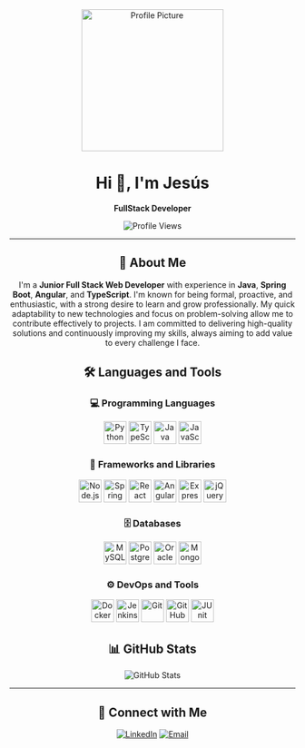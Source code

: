 <div align="center">
  <img src="https://jesuslopezgomezportfolio.vercel.app/assets/imgJesus.jpg" alt="Profile Picture" width="250" height="250">
  
  # Hi 👋, I'm Jesús
  **FullStack Developer**
  
  <img src="https://komarev.com/ghpvc/?username=JesusLopezGomez&color=blue" alt="Profile Views" />
  
  ---
  
  ## 🌟 About Me
  I'm a **Junior Full Stack Web Developer** with experience in **Java**, **Spring Boot**, **Angular**, and **TypeScript**. I'm known for being formal, proactive, and enthusiastic, with a strong desire to learn and grow professionally. My quick adaptability to new technologies and focus on problem-solving allow me to contribute effectively to projects. I am committed to delivering high-quality solutions and continuously improving my skills, always aiming to add value to every challenge I face.

  ## 🛠️ Languages and Tools

  ### 💻 Programming Languages
  <div>
    <img src="https://cdn.jsdelivr.net/gh/devicons/devicon/icons/python/python-original.svg" alt="Python" width="40" height="40"/>
    <img src="https://cdn.jsdelivr.net/gh/devicons/devicon/icons/typescript/typescript-original.svg" alt="TypeScript" width="40" height="40"/>
    <img src="https://cdn.jsdelivr.net/gh/devicons/devicon/icons/java/java-original.svg" alt="Java" width="40" height="40"/>
    <img src="https://cdn.jsdelivr.net/gh/devicons/devicon/icons/javascript/javascript-original.svg" alt="JavaScript" width="40" height="40"/>
  </div>

  ### 🧰 Frameworks and Libraries
  <div>
    <img src="https://cdn.jsdelivr.net/gh/devicons/devicon/icons/nodejs/nodejs-original.svg" alt="Node.js" width="40" height="40"/>
    <img src="https://cdn.jsdelivr.net/gh/devicons/devicon/icons/spring/spring-original.svg" alt="Spring Boot" width="40" height="40"/>
    <img src="https://cdn.jsdelivr.net/gh/devicons/devicon/icons/react/react-original.svg" alt="React" width="40" height="40"/>
    <img src="https://cdn.jsdelivr.net/gh/devicons/devicon/icons/angularjs/angularjs-original.svg" alt="Angular" width="40" height="40"/>
    <img src="https://cdn.jsdelivr.net/gh/devicons/devicon/icons/express/express-original.svg" alt="Express.js" width="40" height="40"/>
    <img src="https://cdn.jsdelivr.net/gh/devicons/devicon/icons/jquery/jquery-original.svg" alt="jQuery" width="40" height="40"/>
  </div>

  ### 🗄️ Databases
  <div>
    <img src="https://cdn.jsdelivr.net/gh/devicons/devicon/icons/mysql/mysql-original.svg" alt="MySQL" width="40" height="40"/>
    <img src="https://cdn.jsdelivr.net/gh/devicons/devicon/icons/postgresql/postgresql-original.svg" alt="PostgreSQL" width="40" height="40"/>
    <img src="https://cdn.jsdelivr.net/gh/devicons/devicon/icons/oracle/oracle-original.svg" alt="Oracle" width="40" height="40"/>
    <img src="https://cdn.jsdelivr.net/gh/devicons/devicon/icons/mongodb/mongodb-original.svg" alt="MongoDB" width="40" height="40"/>
  </div>

  ### ⚙️ DevOps and Tools
  <div>
    <img src="https://cdn.jsdelivr.net/gh/devicons/devicon/icons/docker/docker-original.svg" alt="Docker" width="40" height="40"/>
    <img src="https://cdn.jsdelivr.net/gh/devicons/devicon/icons/jenkins/jenkins-original.svg" alt="Jenkins" width="40" height="40"/>
    <img src="https://cdn.jsdelivr.net/gh/devicons/devicon/icons/git/git-original.svg" alt="Git" width="40" height="40"/>
    <img src="https://cdn.jsdelivr.net/gh/devicons/devicon/icons/github/github-original.svg" alt="GitHub" width="40" height="40"/>
    <img src="https://cdn.jsdelivr.net/gh/devicons/devicon/icons/junit/junit-original.svg" alt="JUnit" width="40" height="40"/>
  </div>
  
  ## 📊 GitHub Stats
  ![GitHub Stats](https://github-readme-stats.vercel.app/api?username=JesusLopezGomez&show_icons=true&theme=dark&count_private=true)
  
  ---
  
  ## 🤝 Connect with Me
  [![LinkedIn](https://img.shields.io/badge/LinkedIn-0077B5?style=for-the-badge&logo=linkedin&logoColor=white)](https://www.linkedin.com/in/jes%C3%BAs-l%C3%B3pez-g%C3%B3mez-4aa555277/)
  [![Email](https://img.shields.io/badge/Email-D14836?style=for-the-badge&logo=gmail&logoColor=white)](mailto:jelopez.gom@gmail.com)

</div>
